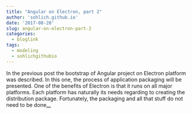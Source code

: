 ```yaml
---
title: "Angular on Electron, part 2"
author: 'sohlich.github.io'
date: '2017-08-20'
slug: angular-on-electron-part-2
categories:
  - bloglink
tags:
  - modeling
  - sohlichgithubio
---
```


In the previous post the bootstrap of Angular project on Electron platform was described. In this one, the process of application packaging will be presented. One of the benefits of Electron is that it runs on all major platforms. Each platform has naturally its needs regarding to creating the distribution package. Fortunately, the packaging and all that stuff do not need to be done[... <i class="fas fa-external-link-alt"></i>](https://sohlich.github.io/post/angular_electron_2/)

